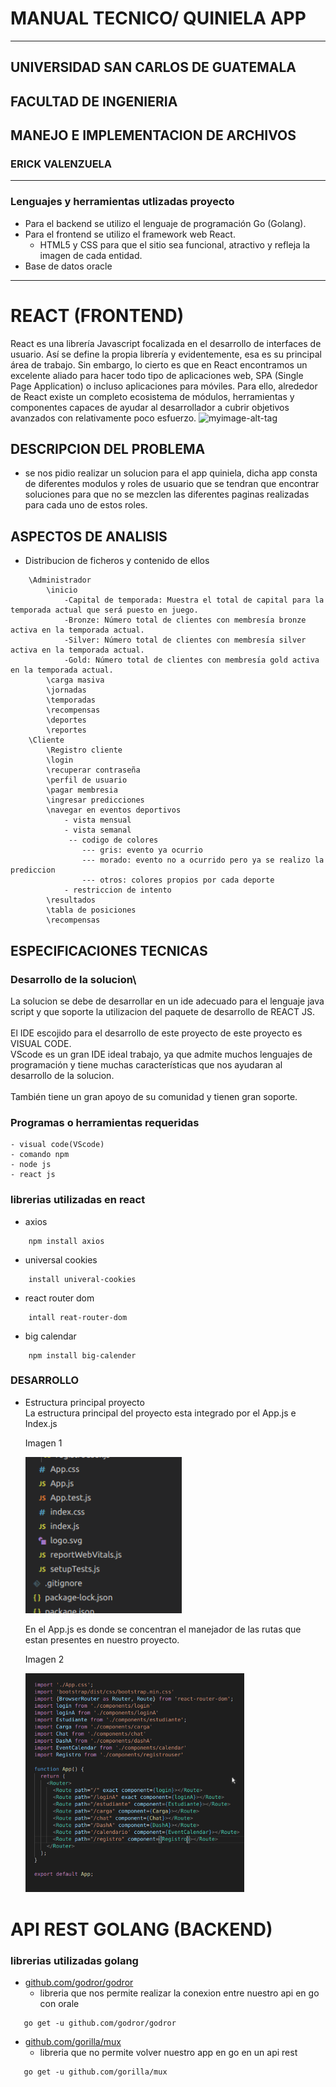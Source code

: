 # MANUAL TECNICO/ QUINIELA APP
---------------------------------------------------------------------------
## UNIVERSIDAD SAN CARLOS DE GUATEMALA
## FACULTAD DE INGENIERIA 
## MANEJO E IMPLEMENTACION DE ARCHIVOS

### ERICK VALENZUELA
---------------------------------------------------------------------------

### Lenguajes y herramientas utlizadas proyecto
- Para el backend se utilizo el lenguaje de programación Go (Golang).
- Para el frontend se utilizo el framework web React.
    - HTML5 y CSS para que el sitio sea funcional, atractivo y refleja la imagen de cada entidad.
- Base de datos oracle
---------------------------------------------------------------------------
# REACT (FRONTEND)
React es una librería Javascript focalizada en el desarrollo de interfaces de usuario. Así se define la propia librería y evidentemente, esa es su principal área de trabajo. Sin embargo, lo cierto es que en React encontramos un excelente aliado para hacer todo tipo de aplicaciones web, SPA (Single Page Application) o incluso aplicaciones para móviles. Para ello, alrededor de React existe un completo ecosistema de módulos, herramientas y componentes capaces de ayudar al desarrollador a cubrir objetivos avanzados con relativamente poco esfuerzo. 
![myimage-alt-tag](https://www.programacion.com.py/wp-content/uploads/2016/11/react-logo-1024x576.png)
## DESCRIPCION DEL PROBLEMA
- se nos pidio realizar un solucion para el app quiniela, dicha app consta de diferentes modulos y roles de usuario que se tendran que encontrar soluciones para que no se mezclen las diferentes paginas realizadas para cada uno de estos roles.
## ASPECTOS DE ANALISIS
- Distribucion de ficheros y contenido de ellos
```
    \Administrador
        \inicio
            -Capital de temporada: Muestra el total de capital para la temporada actual que será puesto en juego.
            -Bronze: Número total de clientes con membresı́a bronze activa en la temporada actual.
            -Silver: Número total de clientes con membresı́a silver activa en la temporada actual.
            -Gold: Número total de clientes con membresı́a gold activa en la temporada actual.
        \carga masiva
        \jornadas
        \temporadas
        \recompensas
        \deportes
        \reportes
    \Cliente
        \Registro cliente
        \login
        \recuperar contraseña
        \perfil de usuario
        \pagar membresia
        \ingresar predicciones
        \navegar en eventos deportivos
            - vista mensual
            - vista semanal
             -- codigo de colores
                --- gris: evento ya ocurrio
                --- morado: evento no a ocurrido pero ya se realizo la prediccion
                --- otros: colores propios por cada deporte
            - restriccion de intento
        \resultados
        \tabla de posiciones
        \recompensas

```
## ESPECIFICACIONES TECNICAS
### Desarrollo de la solucion\
La solucion se debe de desarrollar en un ide adecuado para el lenguaje java script y que soporte la utilizacion del paquete de desarrollo de  REACT JS.\
\
El IDE escojido para el desarrollo de este proyecto de este proyecto es VISUAL CODE.\
VScode es un gran IDE ideal trabajo, ya que admite muchos lenguajes de programación y tiene muchas características que nos ayudaran al desarrollo de la solucion.\
\
También tiene un gran apoyo de su comunidad y tienen gran soporte.

### Programas o herramientas requeridas
    - visual code(VScode)
    - comando npm
    - node js
    - react js

### librerias utilizadas en react
- axios
```
    npm install axios
```
- universal cookies 
```
    install univeral-cookies
```
- react router dom 
```
    intall reat-router-dom
```
- big calendar 
```
    npm install big-calender
```
### DESARROLLO 
- Estructura principal proyecto\
    La estructura principal del proyecto esta integrado por el App.js e Index.js

    Imagen 1
    <p>
    <img src="./appstructure.png" width="250" title="hover text">
   </p>
   En el App.js es donde se concentran el manejador de las rutas que estan presentes en nuestro proyecto.
    
   Imagen 2
   <p>
    <img src="./routes.png" width="350" title="hover text">
   </p>
# API REST GOLANG (BACKEND)
### librerias utilizadas golang
- [github.com/godror/godror](https://github.com/godror/godror)
    - libreria que nos permite realizar la conexion entre nuestro api en go con orale 
 ```
    go get -u github.com/godror/godror
```   

- [github.com/gorilla/mux](https://github.com/gorilla/mux)
    - libreria que no permite volver nuestro app en go en un api rest
 ```
    go get -u github.com/gorilla/mux
```   
